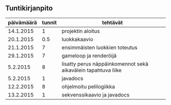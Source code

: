 ## Tuntikirjanpito

| päivämäärä    | tunnit        | tehtävät  |
| ------------- |---------------| ----------|
| 14.1.2015     | 1             | projektin aloitus |
| 20.1.2015     | 0.5           | luokkakaavio |
| 21.1.2015     | 7             | ensimmäisten luokkien toteutus |
| 29.1.2015     | 7             | gameloop ja renderöijä |
| 5.2.2015      | 8             | lisatty perus näppäinkomennot sekä aikavälein tapahtuva liike|
| 5.2.2015      | 1             | javadocs |
| 12.2.2015     | 8             | ohjelmoitu pelilogiikka |
| 13.2.2015     | 1             | sekvenssikaavio ja javadocs |

